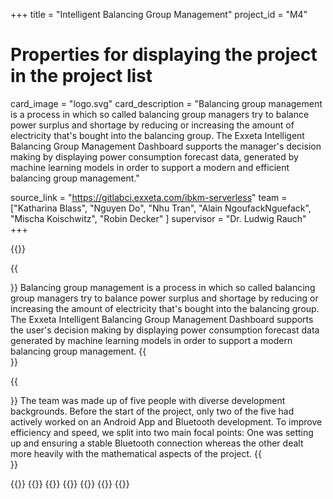 +++
title = "Intelligent Balancing Group Management"
project_id = "M4"

# Properties for displaying the project in the project list
card_image = "logo.svg"
card_description = "Balancing group management is a process in which so called balancing group managers try to balance power surplus and shortage by reducing or increasing the amount of electricity that's bought into the balancing group. The Exxeta Intelligent Balancing Group Management Dashboard supports the manager's decision making by displaying power consumption forecast data, generated by machine learning models in order to support a modern and efficient balancing group management."

source_link = "https://gitlabci.exxeta.com/ibkm-serverless"
team = ["Katharina Blass", "Nguyen Do", "Nhu Tran", "Alain NgoufackNguefack", "Mischa Koischwitz", "Robin Decker" ]
supervisor = "Dr. Ludwig Rauch"
+++


{{<mediathek id="73fc815213cba6193247e9f2e057d364" title="Presentation">}}

{{<section title="The Objective">}}
Balancing group management is a process in which so called balancing group managers try to balance power surplus and shortage by reducing or increasing the amount of electricity that's bought into the balancing group. The Exxeta Intelligent Balancing Group Management Dashboard supports the user's decision making by displaying power consumption forecast data generated by machine learning models in order to support a modern balancing group management.
{{</section >}}

{{<section title="The Team">}}
The team was made up of five people with diverse development backgrounds. Before the start of the project, only two of the five had actively worked on an Android App and Bluetooth development. To improve efficiency and speed, we split into two main focal points: One was setting up and ensuring a stable Bluetooth connection whereas the other dealt more heavily with the mathematical aspects of the project.
{{</section >}}

{{<gallery>}}
{{<team-member image="alain.png" name="Alain">}}
{{<team-member image="david.jpg" name="David">}}
{{<team-member image="flo.jpg" name="Florian">}}
{{<team-member image="lena.png" name="Lena">}}
{{<team-member image="samuel.png" name="Samuel">}}
{{</gallery>}}
